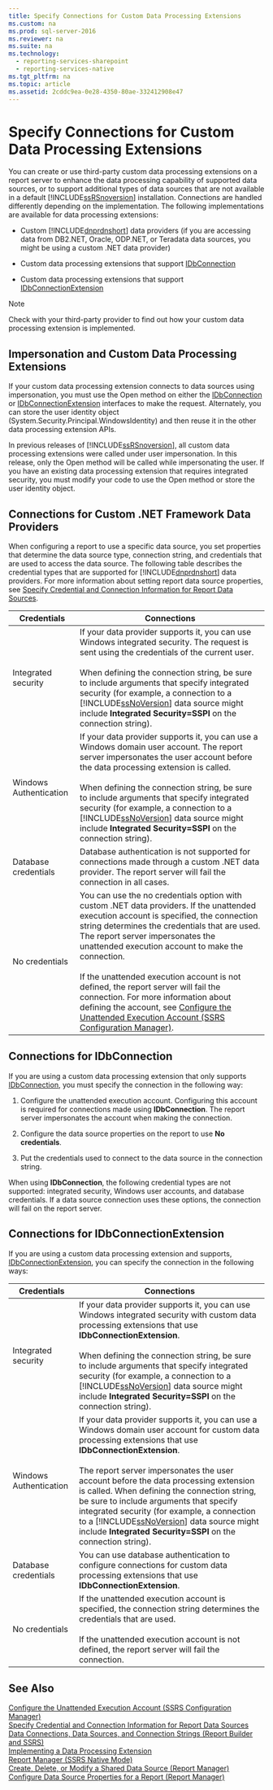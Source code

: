 ```yaml
---
title: Specify Connections for Custom Data Processing Extensions
ms.custom: na
ms.prod: sql-server-2016
ms.reviewer: na
ms.suite: na
ms.technology: 
  - reporting-services-sharepoint
  - reporting-services-native
ms.tgt_pltfrm: na
ms.topic: article
ms.assetid: 2cddc9ea-0e28-4350-80ae-332412908e47
---
```

# Specify Connections for Custom Data Processing Extensions
  You can create or use third-party custom data processing extensions on a report server to enhance the data processing capability of supported data sources, or to support additional types of data sources that are not available in a default [!INCLUDE[ssRSnoversion](../../Topics/TopicNameContainA/includes/ssRSnoversion_md.md)] installation. Connections are handled differently depending on the implementation. The following implementations are available for data processing extensions:  
  
-   Custom [!INCLUDE[dnprdnshort](../../Topics/TopicNameContainA/includes/dnprdnshort_md.md)] data providers (if you are accessing data from DB2.NET, Oracle, ODP.NET, or Teradata data sources, you might be using a custom .NET data provider)  
  
-   Custom data processing extensions that support [IDbConnection](assetId:///T:Microsoft.ReportingServices.DataProcessing.IDbConnection)  
  
-   Custom data processing extensions that support [IDbConnectionExtension](assetId:///T:Microsoft.ReportingServices.DataProcessing.IDbConnectionExtension)  
  
> [!NOTE]  
>  Check with your third-party provider to find out how your custom data processing extension is implemented.  
  
## Impersonation and Custom Data Processing Extensions  
 If your custom data processing extension connects to data sources using impersonation, you must use the Open method on either the [IDbConnection](assetId:///T:Microsoft.ReportingServices.DataProcessing.IDbConnection) or [IDbConnectionExtension](assetId:///T:Microsoft.ReportingServices.DataProcessing.IDbConnectionExtension) interfaces to make the request. Alternately, you can store the user identity object (System.Security.Principal.WindowsIdentity) and then reuse it in the other data processing extension APIs.  
  
 In previous releases of [!INCLUDE[ssRSnoversion](../../Topics/TopicNameContainA/includes/ssRSnoversion_md.md)], all custom data processing extensions were called under user impersonation. In this release, only the Open method will be called while impersonating the user. If you have an existing data processing extension that requires integrated security, you must modify your code to use the Open method or store the user identity object.  
  
## Connections for Custom .NET Framework Data Providers  
 When configuring a report to use a specific data source, you set properties that determine the data source type, connection string, and credentials that are used to access the data source. The following table describes the credential types that are supported for [!INCLUDE[dnprdnshort](../../Topics/TopicNameContainA/includes/dnprdnshort_md.md)] data providers. For more information about setting report data source properties, see [Specify Credential and Connection Information for Report Data Sources](../../Topics/TopicNameNotContainA/Specify-Credential-and-Connection-Information-for-Report-Data-Sources.md).  
  
|Credentials|Connections|  
|-----------------|-----------------|  
|Integrated security|If your data provider supports it, you can use Windows integrated security. The request is sent using the credentials of the current user.<br /><br /> When defining the connection string, be sure to include arguments that specify integrated security (for example, a connection to a [!INCLUDE[ssNoVersion](../../Topics/TopicNameContainA/includes/ssNoVersion_md.md)] data source might include **Integrated Security=SSPI** on the connection string).|  
|Windows Authentication|If your data provider supports it, you can use a Windows domain user account. The report server impersonates the user account before the data processing extension is called.<br /><br /> When defining the connection string, be sure to include arguments that specify integrated security (for example, a connection to a [!INCLUDE[ssNoVersion](../../Topics/TopicNameContainA/includes/ssNoVersion_md.md)] data source might include **Integrated Security=SSPI** on the connection string).|  
|Database credentials|Database authentication is not supported for connections made through a custom .NET data provider. The report server will fail the connection in all cases.|  
|No credentials|You can use the no credentials option with custom .NET data providers. If the unattended execution account is specified, the connection string determines the credentials that are used. The report server impersonates the unattended execution account to make the connection.<br /><br /> If the unattended execution account is not defined, the report server will fail the connection. For more information about defining the account, see [Configure the Unattended Execution Account &#40;SSRS Configuration Manager&#41;](../../Topics/TopicNameNotContainA/Configure-the-Unattended-Execution-Account--SSRS-Configuration-Manager-.md).|  
  
## Connections for IDbConnection  
 If you are using a custom data processing extension that only supports [IDbConnection](assetId:///T:Microsoft.ReportingServices.DataProcessing.IDbConnection), you must specify the connection in the following way:  
  
1.  Configure the unattended execution account. Configuring this account is required for connections made using **IDbConnection**. The report server impersonates the account when making the connection.  
  
2.  Configure the data source properties on the report to use **No credentials**.  
  
3.  Put the credentials used to connect to the data source in the connection string.  
  
 When using **IDbConnection**, the following credential types are not supported: integrated security, Windows user accounts, and database credentials. If a data source connection uses these options, the connection will fail on the report server.  
  
## Connections for IDbConnectionExtension  
 If you are using a custom data processing extension and supports, [IDbConnectionExtension](assetId:///T:Microsoft.ReportingServices.DataProcessing.IDbConnectionExtension), you can specify the connection in the following ways:  
  
|Credentials|Connections|  
|-----------------|-----------------|  
|Integrated security|If your data provider supports it, you can use Windows integrated security with custom data processing extensions that use **IDbConnectionExtension**.<br /><br /> When defining the connection string, be sure to include arguments that specify integrated security (for example, a connection to a [!INCLUDE[ssNoVersion](../../Topics/TopicNameContainA/includes/ssNoVersion_md.md)] data source might include **Integrated Security=SSPI** on the connection string).|  
|Windows Authentication|If your data provider supports it, you can use a Windows domain user account for custom data processing extensions that use **IDbConnectionExtension**.<br /><br /> The report server impersonates the user account before the data processing extension is called. When defining the connection string, be sure to include arguments that specify integrated security (for example, a connection to a [!INCLUDE[ssNoVersion](../../Topics/TopicNameContainA/includes/ssNoVersion_md.md)] data source might include **Integrated Security=SSPI** on the connection string).|  
|Database credentials|You can use database authentication to configure connections for custom data processing extensions that use **IDbConnectionExtension**.|  
|No credentials|If the unattended execution account is specified, the connection string determines the credentials that are used.<br /><br /> If the unattended execution account is not defined, the report server will fail the connection.|  
  
## See Also  
 [Configure the Unattended Execution Account &#40;SSRS Configuration Manager&#41;](../../Topics/TopicNameNotContainA/Configure-the-Unattended-Execution-Account--SSRS-Configuration-Manager-.md)   
 [Specify Credential and Connection Information for Report Data Sources](../../Topics/TopicNameNotContainA/Specify-Credential-and-Connection-Information-for-Report-Data-Sources.md)   
 [Data Connections, Data Sources, and Connection Strings &#40;Report Builder and SSRS&#41;](../../Topics/TopicNameNotContainA/Data-Connections--Data-Sources--and-Connection-Strings--Report-Builder-and-SSRS-.md)   
 [Implementing a Data Processing Extension](../Topic/Implementing%20a%20Data%20Processing%20Extension.md)   
 [Report Manager  &#40;SSRS Native Mode&#41;](../../Topics/TopicNameNotContainA/Report-Manager---SSRS-Native-Mode-.md)   
 [Create, Delete, or Modify a Shared Data Source &#40;Report Manager&#41;](../../Topics/TopicNameContainA/Create--Delete--or-Modify-a-Shared-Data-Source--Report-Manager-.md)   
 [Configure Data Source Properties for a Report  &#40;Report Manager&#41;](../../Topics/TopicNameContainA/Configure-Data-Source-Properties-for-a-Report---Report-Manager-.md)  
  
  
